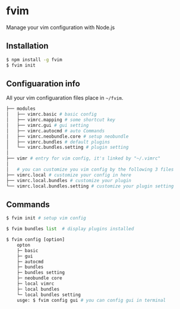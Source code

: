 # fvim
Manage your vim configuration with Node.js

## Installation

``` bash
$ npm install -g fvim
$ fvim init
```

## Configuaration info 

All your vim configuaration files place in <code>~/fvim</code>.

``` bash
├── modules
│   ├── vimrc.basic # basic config
│   ├── vimrc.mapping # some shortcut key
│   ├── vimrc.gui # gui setting
│   ├── vimrc.autocmd # auto Commands
│   ├── vimrc.neobundle.core # setup neobundle
│   ├── vimrc.bundles # default plugins
│   └── vimrc.bundles.setting # plugin setting
│  
├── vimr # entry for vim config, it's linked by "~/.vimrc"
│
│   # you can customize you vim config by the following 3 files
├── vimrc.local # customize your config in here
├── vimrc.local.bundles # customize your plugin
└── vimrc.local.bundles.setting # customize your plugin setting
```

## Commands

``` python
$ fvim init # setup vim config

$ fvim bundles list  # display plugins installed

$ fvim config [option]
	opton
	├─ basic
	├─ gui
	├─ autocmd
	├─ bundles
	├─ bundles setting
	├─ neobundle core
	├─ local vimrc
	├─ local bundles
	└─ local bundles setting
	usge: $ fvim config gui # you can config gui in terminal
```
